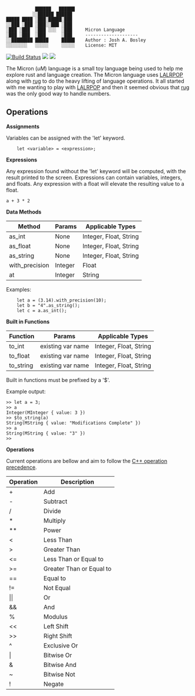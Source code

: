 ```
           ██████   ██████   
          ░░██████ ██████    
█████ ████ ░███░█████░███    
░░███ ░███ ░███░░███ ░███    
░███ ░███  ░███ ░░░  ░███     Micron Language  
░███ ░███  ░███      ░███     --------------------  
░░████████ █████     █████    Author : Josh A. Bosley
░░░░░░░░   ░░░░░     ░░░░░    License: MIT          
```
[![Build Status](https://travis-ci.com/bosley/Micron.svg?branch=main)](https://travis-ci.com/bosley/Micron) 
![](https://img.shields.io/badge/Micron-Built%20with%20Rust-red)
![](https://img.shields.io/badge/Status-WIP-yellow)


The Micron (*uM*) language is a small toy language being used to help me explore rust and language creation. The Micron language uses [LALRPOP](https://github.com/lalrpop/lalrpop) along with [rug](https://gitlab.com/tspiteri/rug) to do the heavy lifting of language operations. It all started with me wanting to play with [LALRPOP](https://github.com/lalrpop/lalrpop) and then it seemed obvious that [rug](https://gitlab.com/tspiteri/rug) was the only good way to handle numbers. 

## Operations 

**Assignments**

Variables can be assigned with the 'let' keyword. 

```
    let <variable> = <expression>;
```

**Expressions**

Any expression found without the 'let' keyword will be computed, with the result printed to the screen. Expressions can contain variables, integers, and floats. Any expression with a float will elevate the resulting value to a float. 

```
a + 3 * 2
```

**Data Methods**

|   Method         |  Params     |    Applicable Types
|---               |---          |---
|   as_int         |   None      |    Integer, Float, String
|   as_float       |   None      |    Integer, Float, String
|   as_string      |   None      |    Integer, Float, String
|   with_precision |   Integer   |    Float
|   at             |   Integer   |    String

Examples:
```
    let a = (3.14).with_precision(10);
    let b = "4".as_string();
    let c = a.as_int();
```

**Built in Functions**

|  Function  |  Params           |   Applicable Types
|--          |--                 |--
|  to_int    | existing var name |    Integer, Float, String
|  to_float  | existing var name |    Integer, Float, String
|  to_string | existing var name |    Integer, Float, String

Built in functions must be prefixed by a '$'. 

Example output:
```
>> let a = 3;
>> a
Integer(MInteger { value: 3 })
>> $to_string(a)
String(MString { value: "Modifications Complete" })
>> a
String(MString { value: "3" })
>> 

```
**Operations**

Current operations are bellow and aim to follow the [C++ operation precedence](https://en.cppreference.com/w/cpp/language/operator_precedence).

| Operation | Description
|--         |--         
|    +      |    Add
|    -      |    Subtract
|    /      |    Divide
|    *      |    Multiply
|   **      |    Power
|   <       |    Less Than
|   >       |    Greater Than
|   <=      |    Less Than or Equal to
|   >=      |    Greater Than or Equal to
|   ==      |    Equal to
|   !=      |    Not Equal
|  \|\|     |    Or
|  &&       |    And
|   %       |    Modulus
|   <<      |    Left Shift
|   >>      |    Right Shift
|   ^       |    Exclusive Or
|   \|      |    Bitwise Or
|   &       |    Bitwise And
|   ~       |    Bitwise Not
|   !       |    Negate